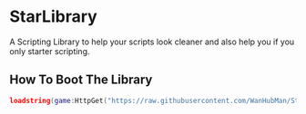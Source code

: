# StarLibrary
A Scripting Library to help your scripts look cleaner and also help you if you only starter scripting.

## How To Boot The Library
```lua
loadstring(game:HttpGet("https://raw.githubusercontent.com/WanHubMan/StarLibrary/main/Code?token=GHSAT0AAAAAAB6FWEPPLUNM5MM2QWOTMRPWY6ZQ6PA"))()
```
